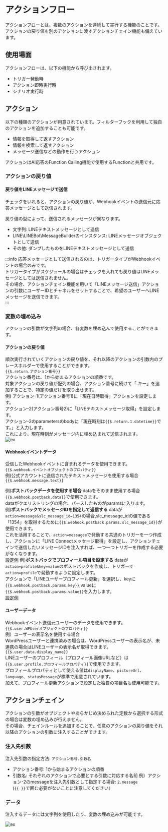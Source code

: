 # アクションフロー
アクションフローとは、複数のアクションを連続して実行する機能のことです。  
アクションの戻り値を別のアクションに渡すアクションチェイン機能も備えています。
## 使用場面
アクションフローは、以下の機能から呼び出されます。
- トリガー発動時
- アクション即時実行時
- シナリオ実行時

## アクション
以下の種類のアクションが用意されています。フィルターフックを利用して独自のアクションを追加することも可能です。
- 情報を取得して返すアクション
- 情報を検索して返すアクション
- メッセージ送信などの動作を行うアクション

アクションはAI応答のFunction Calling機能で使用するFunctionと共用です。
### アクションの戻り値
#### 戻り値をLINEメッセージで送信
チェックをいれると、アクションの戻り値が、Webhookイベントの送信元に応答メッセージとして送信されます。  

戻り値の型によって、送信されるメッセージが異なります。
- 文字列: LINEテキストメッセージとして送信
- LINE\LINEBot\MessageBuilderのインスタンス: LINEメッセージオブジェクトとして送信
- その他: ダンプしたものをLINEテキストメッセージとして送信

:::info
応答メッセージとして送信されるのは、トリガータイプがWebhookイベントの場合のみです。  
トリガータイプがスケジュールの場合はチェックを入れても戻り値はLINEメッセージとしては送信されません。  
その場合、アクションチェイン機能を用いて「LINEメッセージ送信」アクションの引数にユーザーIDとチャネルをセットすることで、希望のユーザーへLINEメッセージを送信できます。  
:::

### 変数の埋め込み
アクションの引数が文字列の場合、各変数を埋め込んで使用することができます。

#### アクションの戻り値
順次実行されていくアクションの戻り値を、それ以降のアクションの引数内のプレースホルダーで使用することができます。  
`{{$.return.アクション番号}}`  
アクション番号は、1から始まるアクションの順番です。  
対象アクションの戻り値が配列の場合、アクション番号に続けて「.キー」を追加することで、特定の値だけを取り出せます。  
例) アクション-1(アクション番号1)に「現在日時取得」アクションを設定します。  
アクション-2(アクション番号2)に「LINEテキストメッセージ取得」を設定します。  
アクション-2のparametersのbodyに「現在時刻は`{{$.return.1.datetime}}`です。」と入力します。  
これにより、現在時刻がメッセージ内に埋め込まれて送信されます。  
![ex](/img/trigger/ex_action_return.png)

#### Webhookイベントデータ 
受信したWebhookイベントに含まれるデータを使用できます。  
`{{$.webhook.イベントオブジェクトのプロパティ}}`  
例)公式アカウントに送信されたテキストメッセージを使用する場合  
`{{$.webhook.message.text}}`

例)**ポストバックデータを使用する場合**
dataをそのまま使用する場合`{{$.webhook.postback.data}}`で使用できます。  
dataがクエリストリングの場合、パースしたものがparamsに入ります。  
例)**ポストバックでメッセージIDを指定して返信する**
dataが`action=message&slc_message_id=1354`の場合,slc_message_idの値である「1354」を取得するために`{{$.webhook.postback.params.slc_message_id}}`が使用できます。  
これを活用することで、`action=messagee`で発動する共通のトリガーを一つ作成し、アクションに「LINE Connectメッセージ取得」を設定し、アクションチェインで送信したいメッセージIDを注入すれば、一つ一つトリガーを作成する必要がなくなります。  
[設定例](/img/trigger/ex_postback_message.png)
例)**ポストバックでプロフィール項目を設定する**
dataが`action=profile&key=value`のポストバックを作成し、トリガーで`action=profile`で発動するように設定します。  
アクションで「LINEユーザープロフィール更新」を選択し、keyに`{{$.webhook.postback.params.key}}`,valueに`{{$.webhook.postback.params.value}}`を入力します。  
[設定例](/img/trigger/ex_postbak_update_profile.png)

#### ユーザーデータ
Webhookイベント送信元ユーザーのデータを使用できます。  
`{{$.user.WPUserオブジェクトのプロパティ}}`  
例）ユーザーの表示名を使用する場合  
 WordPressユーザーと連携済みの場合は、WordPressユーザーの表示名が、未連携の場合はLINEユーザーの表示名が取得できます。  
`{{$.user.data.display_name}}`  
LINEユーザーのプロフィール（プロフィール画像URLなど）は`{{$.user.profile.プロフィールプロパティ}}`で使用できます。  
プロフィールプロパティとして使える値は`displayName`、`pictureUrl`、`language`、`statusMessage`が標準で用意されています。  
加えて、プロフィール更新アクションで設定した独自の項目名も使用可能です。    

## アクションチェイン
アクションの引数がオブジェクトやあらかじめ決められた定数から選択する形式の場合は変数の埋め込みが行えません。  
その場合、チェインルールを追加することで、任意のアクションの戻り値をそれ以降のアクションの引数に注入することができます。

### 注入先引数
注入先引数の指定方法: `アクション番号.引数名`  
- アクション番号: 1から始まるアクションの順番
- 引数名: それぞれのアクションで必要とする引数に対応する名前
例）アクション-2のmessageを注入先引数として指定する場合: `2.message`  
(`{{ }}`で囲む必要がないことに注意してください）  

### データ
注入するデータには文字列を使用したり、変数の埋め込みが可能です。  

![ex](/img/trigger/ex_actionchain.png)